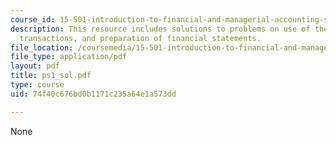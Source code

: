 ```yaml
---
course_id: 15-501-introduction-to-financial-and-managerial-accounting-spring-2004
description: This resource includes solutions to problems on use of the BSE to record
  transactions, and preparation of financial statements.
file_location: /coursemedia/15-501-introduction-to-financial-and-managerial-accounting-spring-2004/74f40c676bd0b1171c235a64e1a573dd_ps1_sol.pdf
file_type: application/pdf
layout: pdf
title: ps1_sol.pdf
type: course
uid: 74f40c676bd0b1171c235a64e1a573dd

---
```

None